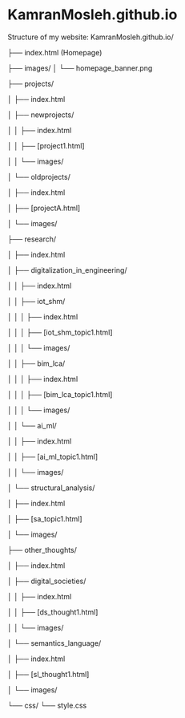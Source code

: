 # KamranMosleh.github.io
Structure of my website:
KamranMosleh.github.io/

├── index.html         (Homepage)

├── images/
│   └── homepage_banner.png

├── projects/

│   ├── index.html

│   ├── newprojects/

│   │   ├── index.html

│   │   ├── [project1.html]

│   │   └── images/

│   └── oldprojects/

│       ├── index.html

│       ├── [projectA.html]

│       └── images/

├── research/

│   ├── index.html

│   ├── digitalization_in_engineering/

│   │   ├── index.html

│   │   ├── iot_shm/

│   │   │   ├── index.html

│   │   │   ├── [iot_shm_topic1.html]

│   │   │   └── images/

│   │   ├── bim_lca/

│   │   │   ├── index.html

│   │   │   ├── [bim_lca_topic1.html]

│   │   │   └── images/

│   │   └── ai_ml/

│   │       ├── index.html

│   │       ├── [ai_ml_topic1.html]

│   │       └── images/

│   └── structural_analysis/

│       ├── index.html

│       ├── [sa_topic1.html]

│       └── images/

├── other_thoughts/

│   ├── index.html

│   ├── digital_societies/

│   │   ├── index.html

│   │   ├── [ds_thought1.html]

│   │   └── images/

│   └── semantics_language/

│       ├── index.html

│       ├── [sl_thought1.html]

│       └── images/

└── css/
    └── style.css
